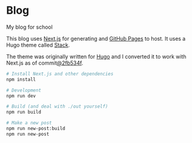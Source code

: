 # Blog

My blog for school

This blog uses [Next.js](https://nextjs.org/) for generating and [GitHub Pages](https://pages.github.com/) to host. It uses a Hugo theme called [Stack](https://github.com/CaiJimmy/hugo-theme-stack).

The theme was originally written for [Hugo](https://gohugo.io/) and I converted it to work with Next.js as of commit[@2fb534f](https://github.com/CaiJimmy/hugo-theme-stack/tree/aae9cf67db8661e86996f8808baf4f71c472d911).

```bash
# Install Next.js and other dependencies
npm install

# Development
npm run dev

# Build (and deal with ./out yourself)
npm run build

# Make a new post
npm run new-post:build
npm run new-post
```
